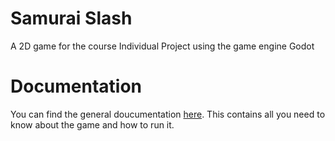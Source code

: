 # Samurai Slash
 A 2D game for the course Individual Project using the game engine Godot
# Documentation
You can find the general doucumentation [here](./documentation/general_documentation.pdf). This contains all you need to know about the game and how to run it.
